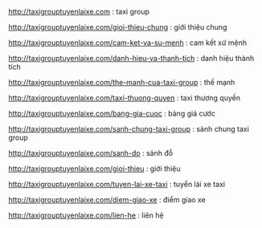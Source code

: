 http://taxigrouptuyenlaixe.com : taxi group

http://taxigrouptuyenlaixe.com/gioi-thieu-chung : giới thiệu chung

http://taxigrouptuyenlaixe.com/cam-ket-va-su-menh : cam kết xứ mệnh

http://taxigrouptuyenlaixe.com/danh-hieu-va-thanh-tich : danh hiệu thành tích

http://taxigrouptuyenlaixe.com/the-manh-cua-taxi-group : thế mạnh

http://taxigrouptuyenlaixe.com/taxi-thuong-quyen : taxi thương quyền

http://taxigrouptuyenlaixe.com/bang-gia-cuoc : bảng giá cước

http://taxigrouptuyenlaixe.com/sanh-chung-taxi-group : sảnh chung taxi group

http://taxigrouptuyenlaixe.com/sanh-do : sảnh đỗ

http://taxigrouptuyenlaixe.com/gioi-thieu : giới thiệu

http://taxigrouptuyenlaixe.com/tuyen-lai-xe-taxi : tuyển lái xe taxi

http://taxigrouptuyenlaixe.com/diem-giao-xe : điểm giao xe

http://taxigrouptuyenlaixe.com/lien-he : liên hệ
